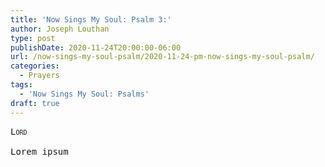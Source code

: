 ```yaml
---
title: 'Now Sings My Soul: Psalm 3:'
author: Joseph Louthan
type: post
publishDate: 2020-11-24T20:00:00-06:00
url: /now-sings-my-soul-psalm/2020-11-24-pm-now-sings-my-soul-psalm/
categories:
  - Prayers
tags:
  - 'Now Sings My Soul: Psalms'
draft: true
---
```


<pre>
<div style="font-variant: small-caps;">Lord</div>
Lorem ipsum
</pre>
